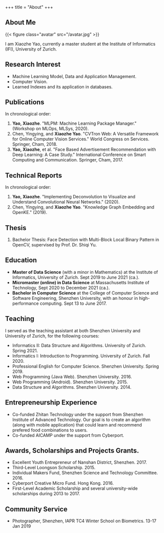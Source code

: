 +++
title = "About"
+++

## About Me

{{< figure class="avatar" src="/avatar.jpg" >}}

I am Xiaozhe Yao, currently a master student at the Institute of Informatics (IFI), University of Zurich.

## Research Interest

* Machine Learning Model, Data and Application Management.
* Computer Vision.
* Learned Indexes and its application in databases.

## Publications

In chronological order:
1. **Yao, Xiaozhe**. "MLPM: Machine Learning Package Manager." (Workshop on MLOps, MLSys, 2020).
2. Chen, Yingying, and **Xiaozhe Yao**. "CVTron Web: A Versatile Framework for Online Computer Vision Services." World Congress on Services. Springer, Cham, 2018.
3. **Yao, Xiaozhe**, et al. "Face Based Advertisement Recommendation with Deep Learning: A Case Study." International Conference on Smart Computing and Communication. Springer, Cham, 2017.

## Technical Reports

In chronological order:
1. **Yao, Xiaozhe**. "Implementing Deconvolution to Visualize and Understand Convolutional Neural Networks." (2020).
2. Chen, Yingying, and **Xiaozhe Yao**. "Knowledge Graph Embedding and OpenKE." (2019).

## Thesis

1. Bachelor Thesis: Face Detection with Multi-Block Local Binary Pattern in OpenCV, supervised by Prof. Dr. Shiqi Yu.

## Education

* **Master of Data Science** (with a minor in Mathematics) at the Institute of Informatics, University of Zurich. Sept 2019 to June 2021 (ca.).
* **Micromaster (online) in Data Science** at  Massachusetts Institute of Technology, Sept 2020 to December 2021 (ca.).
* **Bachelor in Computer Science** at the College of Computer Science and Software Engineering, Shenzhen University, with an honour in high-performance computing. Sept 13 to June 2017.

## Teaching

I served as the teaching assistant at both Shenzhen University and University of Zurich, for the following courses: 

* Informatics II: Data Structure and Algorithms. University of Zurich. Spring 2021.
* Informatics I: Introduction to Programming. University of Zurich. Fall 2020.
* Professional English for Computer Science. Shenzhen University. Spring 2019.
* Web Programming (Java Web). Shenzhen University. 2016.
* Web Programming (Android). Shenzhen University. 2015.
* Data Structure and Algorithms. Shenzhen University. 2014.

## Entrepreneurship Experience

* Co-funded Zhitan Technology under the support from Shenzhen Institute of Advanced Technology. Our goal is to create an algorithm (along with mobile application) that could learn and recommend prefered food combinations to users.
* Co-funded AICAMP under the support from Cyberport.

## Awards, Scholarships and Projects Grants.

* Excellent Youth Entrepreneur of Nanshan District, Shenzhen. 2017.
* Third-Level Loongson Scholarship. 2015.
* Individual Makers Fund, Shenzhen Science and Technology Committee. 2016.
* Cyberport Creative Micro Fund. Hong Kong. 2016.
* First-Level Academic Scholarship and several university-wide scholarships during 2013 to 2017.

## Community Service

* Photographer, Shenzhen, IAPR TC4 Winter School on Biometrics. 13-17 Jan 2019